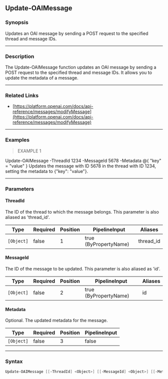 Update-OAIMessage
-----------------

### Synopsis
Updates an OAI message by sending a POST request to the specified thread and message IDs.

---

### Description

The Update-OAIMessage function updates an OAI message by sending a POST request to the specified thread and message IDs. It allows you to update the metadata of a message.

---

### Related Links
* [https://platform.openai.com/docs/api-reference/messages/modifyMessage](https://platform.openai.com/docs/api-reference/messages/modifyMessage)

---

### Examples
> EXAMPLE 1

Update-OAIMessage -ThreadId 1234 -MessageId 5678 -Metadata @{ "key" = "value" }
Updates the message with ID 5678 in the thread with ID 1234, setting the metadata to {"key": "value"}.

---

### Parameters
#### **ThreadId**
The ID of the thread to which the message belongs. This parameter is also aliased as 'thread_id'.

|Type      |Required|Position|PipelineInput        |Aliases  |
|----------|--------|--------|---------------------|---------|
|`[Object]`|false   |1       |true (ByPropertyName)|thread_id|

#### **MessageId**
The ID of the message to be updated. This parameter is also aliased as 'id'.

|Type      |Required|Position|PipelineInput        |Aliases|
|----------|--------|--------|---------------------|-------|
|`[Object]`|false   |2       |true (ByPropertyName)|id     |

#### **Metadata**
Optional. The updated metadata for the message.

|Type      |Required|Position|PipelineInput|
|----------|--------|--------|-------------|
|`[Object]`|false   |3       |false        |

---

### Syntax
```PowerShell
Update-OAIMessage [[-ThreadId] <Object>] [[-MessageId] <Object>] [[-Metadata] <Object>] [<CommonParameters>]
```
